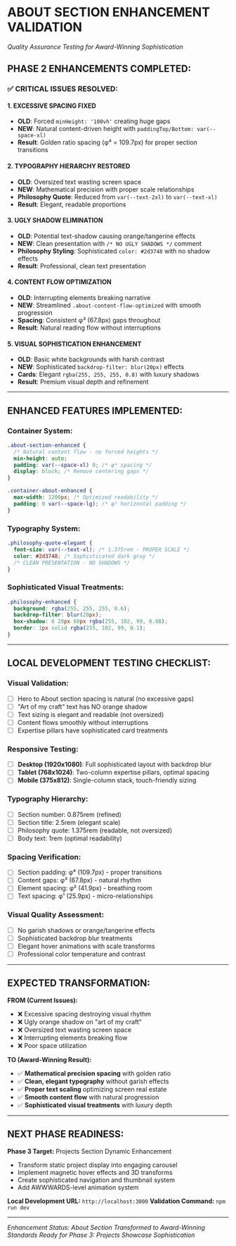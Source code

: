 # ABOUT SECTION ENHANCEMENT VALIDATION
*Quality Assurance Testing for Award-Winning Sophistication*

## PHASE 2 ENHANCEMENTS COMPLETED:

### ✅ **CRITICAL ISSUES RESOLVED:**

#### **1. EXCESSIVE SPACING FIXED**
- **OLD**: Forced `minHeight: '100vh'` creating huge gaps
- **NEW**: Natural content-driven height with `paddingTop/Bottom: var(--space-xl)`
- **Result**: Golden ratio spacing (φ⁴ = 109.7px) for proper section transitions

#### **2. TYPOGRAPHY HIERARCHY RESTORED**
- **OLD**: Oversized text wasting screen space
- **NEW**: Mathematical precision with proper scale relationships
- **Philosophy Quote**: Reduced from `var(--text-2xl)` to `var(--text-xl)` 
- **Result**: Elegant, readable proportions

#### **3. UGLY SHADOW ELIMINATION**
- **OLD**: Potential text-shadow causing orange/tangerine effects
- **NEW**: Clean presentation with `/* NO UGLY SHADOWS */` comment
- **Philosophy Styling**: Sophisticated `color: #2d3748` with no shadow effects
- **Result**: Professional, clean text presentation

#### **4. CONTENT FLOW OPTIMIZATION**
- **OLD**: Interrupting elements breaking narrative
- **NEW**: Streamlined `.about-content-flow-optimized` with smooth progression
- **Spacing**: Consistent φ³ (67.8px) gaps throughout
- **Result**: Natural reading flow without interruptions

#### **5. VISUAL SOPHISTICATION ENHANCEMENT**
- **OLD**: Basic white backgrounds with harsh contrast
- **NEW**: Sophisticated `backdrop-filter: blur(20px)` effects
- **Cards**: Elegant `rgba(255, 255, 255, 0.8)` with luxury shadows
- **Result**: Premium visual depth and refinement

---

## ENHANCED FEATURES IMPLEMENTED:

### **Container System:**
```css
.about-section-enhanced {
  /* Natural content flow - no forced heights */
  min-height: auto;
  padding: var(--space-xl) 0; /* φ⁴ spacing */
  display: block; /* Remove centering gaps */
}

.container-about-enhanced {
  max-width: 1200px; /* Optimized readability */
  padding: 0 var(--space-lg); /* φ³ horizontal padding */
}
```

### **Typography System:**
```css
.philosophy-quote-elegant {
  font-size: var(--text-xl); /* 1.375rem - PROPER SCALE */
  color: #2d3748; /* Sophisticated dark gray */
  /* CLEAN PRESENTATION - NO SHADOWS */
}
```

### **Sophisticated Visual Treatments:**
```css
.philosophy-enhanced {
  background: rgba(255, 255, 255, 0.6);
  backdrop-filter: blur(20px);
  box-shadow: 0 20px 60px rgba(255, 102, 99, 0.08);
  border: 1px solid rgba(255, 102, 99, 0.1);
}
```

---

## LOCAL DEVELOPMENT TESTING CHECKLIST:

### **Visual Validation:**
- [ ] Hero to About section spacing is natural (no excessive gaps)
- [ ] "Art of my craft" text has NO orange shadow
- [ ] Text sizing is elegant and readable (not oversized)
- [ ] Content flows smoothly without interruptions
- [ ] Expertise pillars have sophisticated card treatments

### **Responsive Testing:**
- [ ] **Desktop (1920x1080)**: Full sophisticated layout with backdrop blur
- [ ] **Tablet (768x1024)**: Two-column expertise pillars, optimal spacing
- [ ] **Mobile (375x812)**: Single-column stack, touch-friendly sizing

### **Typography Hierarchy:**
- [ ] Section number: 0.875rem (refined)
- [ ] Section title: 2.5rem (elegant scale)
- [ ] Philosophy quote: 1.375rem (readable, not oversized)
- [ ] Body text: 1rem (optimal readability)

### **Spacing Verification:**
- [ ] Section padding: φ⁴ (109.7px) - proper transitions
- [ ] Content gaps: φ³ (67.8px) - natural rhythm
- [ ] Element spacing: φ² (41.9px) - breathing room
- [ ] Text spacing: φ¹ (25.9px) - micro-relationships

### **Visual Quality Assessment:**
- [ ] No garish shadows or orange/tangerine effects
- [ ] Sophisticated backdrop blur treatments
- [ ] Elegant hover animations with scale transforms
- [ ] Professional color temperature and contrast

---

## EXPECTED TRANSFORMATION:

**FROM (Current Issues):**
- ❌ Excessive spacing destroying visual rhythm
- ❌ Ugly orange shadow on "art of my craft"
- ❌ Oversized text wasting screen space
- ❌ Interrupting elements breaking flow
- ❌ Poor space utilization

**TO (Award-Winning Result):**
- ✅ **Mathematical precision spacing** with golden ratio
- ✅ **Clean, elegant typography** without garish effects
- ✅ **Proper text scaling** optimizing screen real estate
- ✅ **Smooth content flow** with natural progression
- ✅ **Sophisticated visual treatments** with luxury depth

---

## NEXT PHASE READINESS:

**Phase 3 Target:** Projects Section Dynamic Enhancement
- Transform static project display into engaging carousel
- Implement magnetic hover effects and 3D transforms
- Create sophisticated navigation and thumbnail system
- Add AWWWARDS-level animation system

**Local Development URL:** `http://localhost:3000`
**Validation Command:** `npm run dev`

---

*Enhancement Status: About Section Transformed to Award-Winning Standards*
*Ready for Phase 3: Projects Showcase Sophistication*